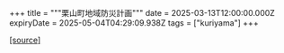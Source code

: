 +++
title = """栗山町地域防災計画"""
date = 2025-03-13T12:00:00.000Z
expiryDate = 2025-05-04T04:29:09.938Z
tags = ["kuriyama"]
+++


[[source]](https://www.town.kuriyama.hokkaido.jp/soshiki/28/989.html)
